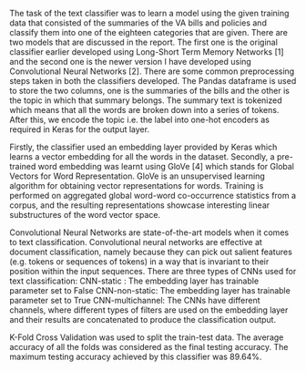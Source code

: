 The task of the text classifier was to learn a model using the given training data that consisted of the summaries of the VA bills and policies and classify them into one of the eighteen categories that are given. There are two models that are discussed in the report. The first one is the original classifier earlier developed using Long-Short Term Memory Networks [1] and the second one is the newer version I have developed using Convolutional Neural Networks [2]. 
There are some common preprocessing steps taken in both the classifiers developed. The Pandas dataframe is used to store the two columns, one is the summaries of the bills and the other is the topic in which that summary belongs. The summary text is tokenized which means that all the words are broken down into a series of tokens. After this, we encode the topic i.e. the label into one-hot encoders as required in Keras for the output layer.

Firstly, the classifier used an embedding layer provided by Keras which learns a vector embedding for all the words in the dataset. 
Secondly, a pre-trained word embedding was learnt using GloVe [4] which stands for Global Vectors for Word Representation. GloVe is an unsupervised learning algorithm for obtaining vector representations for words. Training is performed on aggregated global word-word co-occurrence statistics from a corpus, and the resulting representations showcase interesting linear substructures of the word vector space. 


Convolutional Neural Networks are state-of-the-art models when it comes to text classification. Convolutional neural networks are effective at document classification, namely because they can pick out salient features (e.g. tokens or sequences of tokens) in a way that is invariant to their position within the input sequences.
There are three types of CNNs used for text classification:
CNN-static : The embedding layer has trainable parameter set to False
CNN-non-static: The embedding layer has trainable parameter set to True
CNN-multichannel: The CNNs have different channels, where different types of filters are used on the embedding layer and their results are concatenated to produce the classification output.


K-Fold Cross Validation was used to split the train-test data. The average accuracy of all the folds was considered as the final testing accuracy. The maximum testing accuracy achieved by this classifier was 89.64%.
















